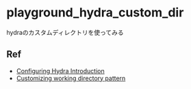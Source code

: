 # playground_hydra_custom_dir
hydraのカスタムディレクトリを使ってみる

## Ref
- [Configuring Hydra Introduction](https://hydra.cc/docs/configure_hydra/intro)
- [Customizing working directory pattern](https://hydra.cc/docs/configure_hydra/workdir/)
